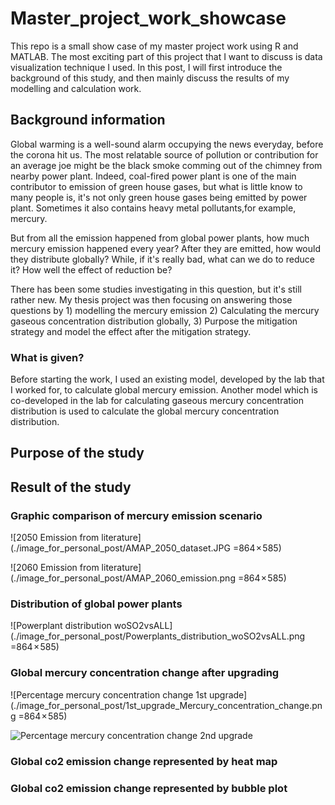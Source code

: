 # Master_project_work_showcase

 This repo is a small show case of my master project work using R and MATLAB. The most exciting part of this project that I want to discuss is data visualization technique I used. In this post, I will first introduce the background of this study, and then mainly discuss the results of my modelling and calculation work.

## Background information

Global warming is a well-sound alarm occupying the news everyday, before the corona hit us. The most relatable source of pollution or contribution for an average joe might be the black smoke comming out of the chimney from nearby power plant. Indeed, coal-fired power plant is one of the main contributor to emission of green house gases, but what is little know to many people is, it's not only green house gases being emitted by power plant. Sometimes it also contains heavy metal pollutants,for example, mercury. 

But from all the emission happened from global power plants, how much mercury emission happened every year? After they are emitted, how would they distribute globally? While, if it's really bad, what can we do to reduce it? How well the effect of reduction be? 

There has been some studies investigating in this question, but it's still rather new. My thesis project was then focusing on answering those questions by 1) modelling the mercury emission 2) Calculating the mercury gaseous concentration distribution globally, 3) Purpose the mitigation strategy and model the effect after the mitigation strategy.

### What is given?

Before starting the work, I used an existing model, developed by the lab that I worked for, to calculate global mercury emission. Another model which is co-developed in the lab for calculating gaseous mercury concentration distribution is used to calculate the global mercury concentration distribution. 



## Purpose of the study

## Result of the study 

### Graphic comparison of mercury emission scenario

![2050 Emission from literature](./image_for_personal_post/AMAP_2050_dataset.JPG =864 × 585)

![2060 Emission from literature](./image_for_personal_post/AMAP_2060_emission.png =864 × 585)

### Distribution of global power plants

![Powerplant distribution woSO2vsALL](./image_for_personal_post/Powerplants_distribution_woSO2vsALL.png =864 × 585)

### Global mercury concentration change after upgrading

![Percentage mercury concentration change 1st upgrade](./image_for_personal_post/1st_upgrade_Mercury_concentration_change.png =864 × 585)

![Percentage mercury concentration change 2nd upgrade](./image_for_personal_post/2ndupgrade_Mercury_concentration_change.jpg=864 × 585)

### Global co2 emission change represented by heat map



### Global co2 emission change represented by bubble plot
